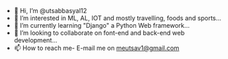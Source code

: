 - 👋 Hi, I’m @utsabbasyal12
- 👀 I’m interested in ML, AL, IOT and mostly travelling, foods and sports...
- 🌱 I’m currently learning "Django" a Python Web framework...
- 💞️ I’m looking to collaborate on font-end and back-end web development...
- 📫 How to reach me- E-mail me on meutsav1@gmail.com

<!---
utsabbasyal12/utsabbasyal12 is a ✨ special ✨ repository because its `README.md` (this file) appears on your GitHub profile.
You can click the Preview link to take a look at your changes.
--->
